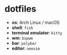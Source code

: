 # dotfiles

- **os**: Arch Linux / macOS
- **shell**: `fish`
- **terminal emulator**: `kitty`
- **wm**: `bspwm`
- **bar**: `polybar`
- **editor**: `neovim`

